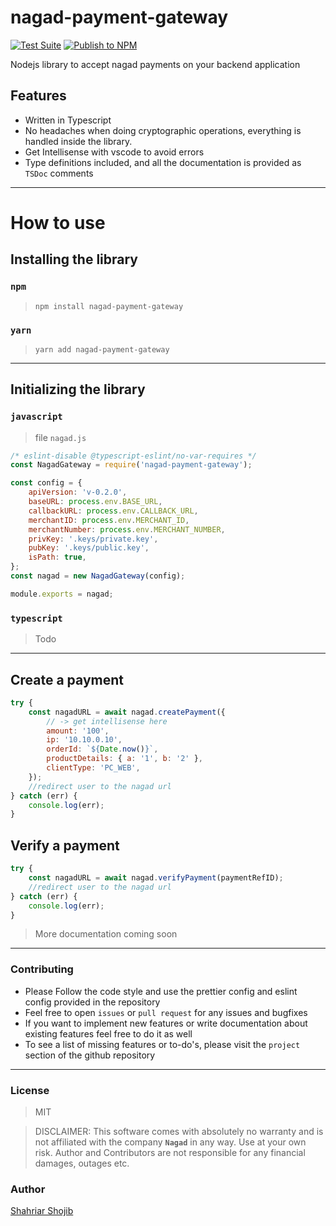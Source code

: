 # nagad-payment-gateway

[![Test Suite](https://github.com/shahriar-shojib/nagad-payment-gateway/actions/workflows/test.yml/badge.svg)](https://github.com/shahriar-shojib/nagad-payment-gateway/actions/workflows/test.yml)
[![Publish to NPM](https://github.com/shahriar-shojib/nagad-payment-gateway/actions/workflows/publish.yml/badge.svg)](https://github.com/shahriar-shojib/nagad-payment-gateway/actions/workflows/release.yml)

Nodejs library to accept nagad payments on your backend application

## Features

- Written in Typescript
- No headaches when doing cryptographic operations, everything is handled inside the library.
- Get Intellisense with vscode to avoid errors
- Type definitions included, and all the documentation is provided as `TSDoc` comments

---

# How to use

## Installing the library

### `npm`

> `npm install nagad-payment-gateway`

### `yarn`

> `yarn add nagad-payment-gateway`

---

## Initializing the library

### `javascript`

> file `nagad.js`

```javascript
/* eslint-disable @typescript-eslint/no-var-requires */
const NagadGateway = require('nagad-payment-gateway');

const config = {
	apiVersion: 'v-0.2.0',
	baseURL: process.env.BASE_URL,
	callbackURL: process.env.CALLBACK_URL,
	merchantID: process.env.MERCHANT_ID,
	merchantNumber: process.env.MERCHANT_NUMBER,
	privKey: '.keys/private.key',
	pubKey: '.keys/public.key',
	isPath: true,
};
const nagad = new NagadGateway(config);

module.exports = nagad;
```

### `typescript`

> Todo

---

## Create a payment

```javascript
try {
	const nagadURL = await nagad.createPayment({
		// -> get intellisense here
		amount: '100',
		ip: '10.10.0.10',
		orderId: `${Date.now()}`,
		productDetails: { a: '1', b: '2' },
		clientType: 'PC_WEB',
	});
	//redirect user to the nagad url
} catch (err) {
	console.log(err);
}
```

## Verify a payment

```javascript
try {
	const nagadURL = await nagad.verifyPayment(paymentRefID);
	//redirect user to the nagad url
} catch (err) {
	console.log(err);
}
```

> More documentation coming soon

---

### Contributing

- Please Follow the code style and use the prettier config and eslint config provided in the repository
- Feel free to open `issues` or `pull request` for any issues and bugfixes
- If you want to implement new features or write documentation about existing features feel free to do it as well
- To see a list of missing features or to-do's, please visit the `project` section of the github repository

---

### License

> MIT

> DISCLAIMER: This software comes with absolutely no warranty and is not affiliated with the company **`Nagad`** in any way. Use at your own risk. Author and Contributors are not responsible for any financial damages, outages etc.

### Author

[Shahriar Shojib](https://github.com/shahriar-shojib)
